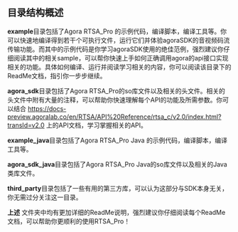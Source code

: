 
## 目录结构概述

**example**目录包括了Agora RTSA_Pro 的示例代码，编译脚本，编译工具等。你可以快速地编译得到若干个可执行文件，运行它们并体验agoraSDK的音视频码流传输功能。而其中的示例代码是你学习agoraSDK使用的绝佳范例，强烈建议你仔细阅读其中的相关sample，可以帮你快速上手如何正确调用agora的api接口实现相关的功能。具体如何编译、运行并阅读学习相关的内容，你可以阅读该目录下的ReadMe文档，指引你一步步继续。

**agora_sdk**目录包括了Agora RTSA_Pro的so库文件以及相关的头文件。相关的头文件中附有大量的注释，可以帮助你快速理解每个API的功能及所需参数。你可以结合 https://docs-preview.agoralab.co/en/RTSA/API%20Reference/rtsa_c/v2.0/index.html?transId=v2.0  上的API文档，学习掌握相关的API。

**example_java**目录包括了Agora RTSA_Pro Java 的示例代码，编译脚本，编译工具等。

**agora_sdk_java**目录包括了Agora RTSA_Pro Java的so库文件以及相关的Java类库文件。

**third_party**目录包括了一些有用的第三方库，可以认为这部分与SDK本身无关，你无需过分关注这一目录。

**上述** 文件夹中均有更加详细的ReadMe说明，强烈建议你仔细阅读每个ReadMe文档，可以帮助你更顺利的使用RTSA_Pro！